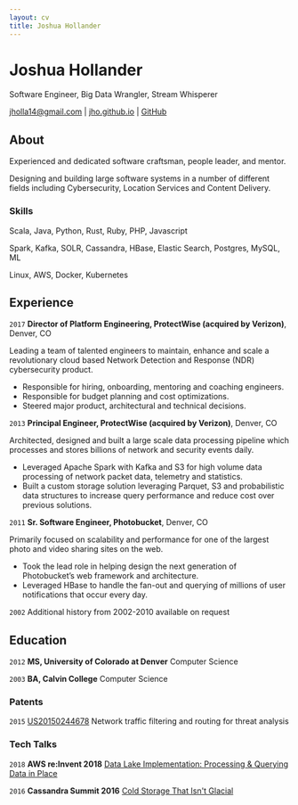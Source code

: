 ```yaml
---
layout: cv
title: Joshua Hollander
---
```

# Joshua Hollander
Software Engineer, Big Data Wrangler, Stream Whisperer

<div id="webaddress">
<a href="mailto:jholla14@gmail.com">jholla14@gmail.com</a> |
<a href="https://jho.github.io">jho.github.io</a> |
<a href="https://github.com/jho">GitHub</a>
</div>

## About

Experienced and dedicated software craftsman, people leader, and mentor.

Designing and building large software systems in a number of different fields including Cybersecurity, Location Services and Content Delivery.

### Skills 
Scala, Java, Python, Rust, Ruby, PHP, Javascript

Spark, Kafka, SOLR, Cassandra, HBase, Elastic Search, Postgres, MySQL, ML

Linux, AWS, Docker, Kubernetes

## Experience

`2017`
__Director of Platform Engineering, ProtectWise (acquired by Verizon)__, Denver, CO

Leading a team of talented engineers to maintain, enhance and scale a revolutionary cloud based Network Detection and Response (NDR) cybersecurity product.  

* Responsible for hiring, onboarding, mentoring and coaching engineers.
* Responsible for budget planning and cost optimizations.
* Steered major product, architectural and technical decisions.

`2013`
__Principal Engineer, ProtectWise (acquired by Verizon)__, Denver, CO

Architected, designed and built a large scale data processing pipeline which processes and stores billions of network and security events daily.  

* Leveraged Apache Spark with Kafka and S3 for high volume data processing of network packet data, telemetry and statistics.
* Built a custom storage solution leveraging Parquet, S3 and probabilistic data structures to increase query performance and reduce cost over previous solutions.

`2011`
__Sr. Software Engineer, Photobucket__, Denver, CO

Primarily focused on scalability and performance for one of the largest photo and video sharing sites on the web.

* Took the lead role in helping design the next generation of Photobucket’s web framework and architecture.
* Leveraged HBase to handle the fan-out and querying of millions of user notifications that occur every day.

`2002`
Additional history from 2002-2010 available on request

## Education

`2012`
__MS, University of Colorado at Denver__ Computer Science

`2003`
__BA, Calvin College__ Computer Science

### Patents

`2015`
[US20150244678](https://patents.google.com/patent/US20150244678) Network traffic filtering and routing for threat analysis  

### Tech Talks

`2018` 
__AWS re:Invent 2018__ [Data Lake Implementation: Processing & Querying Data in Place](https://youtu.be/0fa0nt0Pe58?t=2377)

`2016` 
__Cassandra Summit 2016__ [Cold Storage That Isn't Glacial](http://jho.github.io/presentations/c-summit-2016/index.html)
